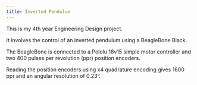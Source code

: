 ```yaml
---
title: Inverted Pendulum
---
```


This is my 4th year Engineering Design project.

It involves the control of an inverted pendulum using a BeagleBone Black.

The BeagleBone is connected to a Pololu 18v15 simple motor controller and two
400 pulses per revolution (ppr) position encoders.

Reading the position encoders using x4 quadrature encoding gives 1600 ppr and
an angular resolution of 0.23°.
